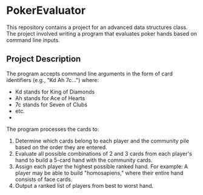 # PokerEvaluator

This repository contains a project for an advanced data structures class. The project involved writing a program that evaluates poker hands based on command line inputs. 

## Project Description

The program accepts command line arguments in the form of card identifiers (e.g., "Kd Ah 7c...") where:
- Kd stands for King of Diamonds
- Ah stands for Ace of Hearts
- 7c stands for Seven of Clubs
- etc.
- 
The program processes the cards to:
1. Determine which cards belong to each player and the community pile based on the order they are entered.
2. Evaluate all possible combinations of 2 and 3 cards from each player's hand to build a 5-card hand with the community cards.
3. Assign each player the highest possible ranked hand. For example: A player may be able to build "homosapiens," where their entire hand consists of face cards.
4. Output a ranked list of players from best to worst hand.
